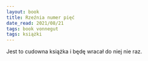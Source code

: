 ```yaml
---
layout: book
title: Rzeźnia numer pięć
date_read: 2021/08/21
tags: book vonnegut
tags: książki
---
```



Jest to cudowna książka i będę wracał do niej nie raz.
